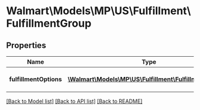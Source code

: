 # Walmart\Models\MP\US\Fulfillment\FulfillmentGroup

## Properties

Name | Type | Description | Notes
------------ | ------------- | ------------- | -------------
**fulfillmentOptions** | [**\Walmart\Models\MP\US\Fulfillment\FulfillmentOption[]**](FulfillmentOption.md) | Fulfillment options details. | [optional]


[[Back to Model list]](./) [[Back to API list]](../../../../../README.md#supported-apis) [[Back to README]](../../../../../README.md)
